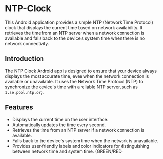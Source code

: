 # NTP-Clock

This Android application provides a simple NTP (Network Time Protocol) clock that displays the current time based on network availability. It retrieves the time from an NTP server when a network connection is available and falls back to the device's system time when there is no network connectivity.

## Introduction
The NTP Clock Android app is designed to ensure that your device always displays the most accurate time, even when the network connection is available or unavailable. It uses the Network Time Protocol (NTP) to synchronize the device's time with a reliable NTP server, such as `1.se.pool.ntp.org`.

## Features
- Displays the current time on the user interface.
- Automatically updates the time every second.
- Retrieves the time from an NTP server if a network connection is available.
- Falls back to the device's system time when the network is unavailable.
- Provides user-friendly labels and color indicators for distinguishing between network time and system time. (GREEN/RED)
